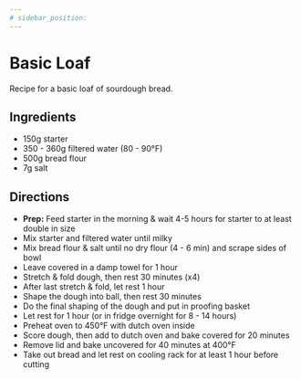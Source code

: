 ```yaml
---
# sidebar_position:
---
```


# Basic Loaf

<!-- ![Recipe_Name](../img/recipe_name.jpg) -->

Recipe for a basic loaf of sourdough bread.

## Ingredients

- 150g starter
- 350 - 360g filtered water (80 - 90°F)
- 500g bread flour
- 7g salt

## Directions

- **Prep:** Feed starter in the morning & wait 4-5 hours for starter to at least double in size
- Mix starter and filtered water until milky
- Mix bread flour & salt until no dry flour (4 - 6 min) and scrape sides of bowl
- Leave covered in a damp towel for 1 hour
- Stretch & fold dough, then rest 30 minutes (x4)
- After last stretch & fold, let rest 1 hour
- Shape the dough into ball, then rest 30 minutes
- Do the final shaping of the dough and put in proofing basket
- Let rest for 1 hour (or in fridge overnight for 8 - 14 hours)
- Preheat oven to 450°F with dutch oven inside
- Score dough, then add to dutch oven and bake covered for 20 minutes
- Remove lid and bake uncovered for 40 minutes at 400°F
- Take out bread and let rest on cooling rack for at least 1 hour before cutting
